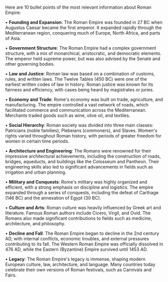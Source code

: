 Here are 10 bullet points of the most relevant information about Roman Empire:

• **Founding and Expansion**: The Roman Empire was founded in 27 BC when Augustus Caesar became the first emperor. It expanded rapidly through the Mediterranean region, conquering much of Europe, North Africa, and parts of Asia.

• **Government Structure**: The Roman Empire had a complex government structure, with a mix of monarchical, aristocratic, and democratic elements. The emperor held supreme power, but was also advised by the Senate and other governing bodies.

• **Law and Justice**: Roman law was based on a combination of customs, rules, and written laws. The Twelve Tables (450 BC) were one of the earliest written codes of law in history. Roman justice was known for its fairness and efficiency, with cases being heard by magistrates or juries.

• **Economy and Trade**: Rome's economy was built on trade, agriculture, and manufacturing. The empire controlled a vast network of roads, which facilitated commerce and communication across the Mediterranean. Merchants traded goods such as wine, olive oil, and textiles.

• **Social Hierarchy**: Roman society was divided into three main classes: Patricians (noble families), Plebeians (commoners), and Slaves. Women's rights varied throughout Roman history, with periods of greater freedom for women in certain time periods.

• **Architecture and Engineering**: The Romans were renowned for their impressive architectural achievements, including the construction of roads, bridges, aqueducts, and buildings like the Colosseum and Pantheon. Their engineering skills also led to significant advancements in fields such as irrigation and urban planning.

• **Military and Conquests**: Rome's military was highly organized and efficient, with a strong emphasis on discipline and logistics. The empire expanded through a series of conquests, including the defeat of Carthage (146 BC) and the annexation of Egypt (30 BC).

• **Culture and Arts**: Roman culture was heavily influenced by Greek art and literature. Famous Roman authors include Cicero, Virgil, and Ovid. The Romans also made significant contributions to fields such as medicine, architecture, and philosophy.

• **Decline and Fall**: The Roman Empire began to decline in the 2nd century AD, with internal conflicts, economic troubles, and external pressures contributing to its fall. The Western Roman Empire was officially dissolved in 476 AD, while the Eastern (Byzantine) Empire survived until 1453 AD.

• **Legacy**: The Roman Empire's legacy is immense, shaping modern European culture, law, architecture, and language. Many countries today celebrate their own versions of Roman festivals, such as Carnivals and Fairs.